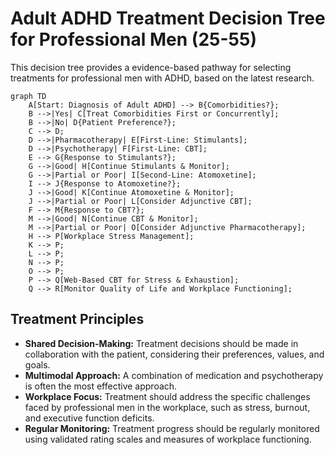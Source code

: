
# Adult ADHD Treatment Decision Tree for Professional Men (25-55)

This decision tree provides a evidence-based pathway for selecting treatments for professional men with ADHD, based on the latest research.

```mermaid
graph TD
    A[Start: Diagnosis of Adult ADHD] --> B{Comorbidities?};
    B -->|Yes| C[Treat Comorbidities First or Concurrently];
    B -->|No| D{Patient Preference?};
    C --> D;
    D -->|Pharmacotherapy| E[First-Line: Stimulants];
    D -->|Psychotherapy| F[First-Line: CBT];
    E --> G{Response to Stimulants?};
    G -->|Good| H[Continue Stimulants & Monitor];
    G -->|Partial or Poor| I[Second-Line: Atomoxetine];
    I --> J{Response to Atomoxetine?};
    J -->|Good| K[Continue Atomoxetine & Monitor];
    J -->|Partial or Poor| L[Consider Adjunctive CBT];
    F --> M{Response to CBT?};
    M -->|Good| N[Continue CBT & Monitor];
    M -->|Partial or Poor| O[Consider Adjunctive Pharmacotherapy];
    H --> P[Workplace Stress Management];
    K --> P;
    L --> P;
    N --> P;
    O --> P;
    P --> Q[Web-Based CBT for Stress & Exhaustion];
    Q --> R[Monitor Quality of Life and Workplace Functioning];
```

## Treatment Principles

*   **Shared Decision-Making:** Treatment decisions should be made in collaboration with the patient, considering their preferences, values, and goals.
*   **Multimodal Approach:** A combination of medication and psychotherapy is often the most effective approach.
*   **Workplace Focus:** Treatment should address the specific challenges faced by professional men in the workplace, such as stress, burnout, and executive function deficits.
*   **Regular Monitoring:** Treatment progress should be regularly monitored using validated rating scales and measures of workplace functioning.

